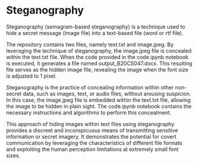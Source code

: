 # Steganography
Steganography (semagram-based steganography) is a technique used to hide a secret message (image file) into a text-based file (word or rtf file).

The repository contains two files, namely text.txt and image.jpeg. By leveraging the technique of steganography, the image.jpeg file is concealed within the text.txt file. When the code provided in the code.ipynb notebook is executed, it generates a file named output_B20CS047.docx. This resulting file serves as the hidden image file, revealing the image when the font size is adjusted to 1 pixel.

Steganography is the practice of concealing information within other non-secret data, such as images, text, or audio files, without arousing suspicion. In this case, the image.jpeg file is embedded within the text.txt file, allowing the image to be hidden in plain sight. The code.ipynb notebook contains the necessary instructions and algorithms to perform this concealment.

This approach of hiding images within text files using steganography provides a discreet and inconspicuous means of transmitting sensitive information or secret imagery. It demonstrates the potential for covert communication by leveraging the characteristics of different file formats and exploiting the human perception limitations at extremely small font sizes.

